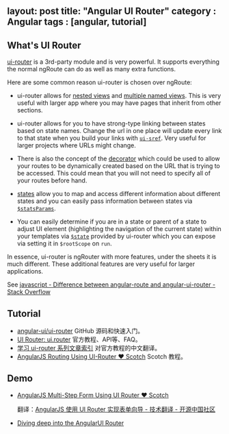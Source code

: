 layout: post
title: "Angular UI Router"
category : Angular
tags : [angular, tutorial]
--- 

## What's UI Router

[ui-router](https://github.com/angular-ui/ui-router) is a 3rd-party module and is very powerful.  It supports everything the normal ngRoute can do as well as many extra functions.

Here are some common reason ui-router is chosen over ngRoute:

* ui-router allows for [nested views](https://github.com/angular-ui/ui-router/wiki/Nested-States-%26-Nested-Views) and [multiple named views](https://github.com/angular-ui/ui-router/wiki/Multiple-Named-Views).  This is very useful with larger app where you may have pages that inherit from other sections.

* ui-router allows for you to have strong-type linking between states based on state names.  Change the url in one place will update every link to that state when you build your links with [`ui-sref`](http://angular-ui.github.io/ui-router/site/#/api/ui.router.state.directive:ui-sref). Very useful for larger projects where URLs might change.

* There is also the concept of the [decorator](http://angular-ui.github.io/ui-router/site/#/api/ui.router.state.$stateProvider#methods_decorator) which could be used to allow your routes to be dynamically created based on the URL that is trying to be accessed. This could mean that you will not need to specify all of your routes before hand.

* [states](https://github.com/angular-ui/ui-router/wiki#state-manager) allow you to map and access different information about different states and you can easily pass information between states via [`$statsParams`](https://github.com/angular-ui/ui-router/wiki/URL-Routing#stateparams-service).

* You can easily determine if you are in a state or parent of a state to adjust UI element (highlighting the navigation of the current state) within your templates via [`$state`](http://angular-ui.github.io/ui-router/site/#/api/ui.router.state.$state) provided by ui-router which you can expose via setting it in `$rootScope` on `run`.


In essence, ui-router is ngRouter with more features, under the sheets it is much different. These additional features are very useful for larger applications.

See [javascript - Difference between angular-route and angular-ui-router - Stack Overflow](http://stackoverflow.com/questions/21023763/difference-between-angular-route-and-angular-ui-router)

## Tutorial

- [angular-ui/ui-router](https://github.com/angular-ui/ui-router) GitHub 源码和快速入门。
- [UI Router: ui.router](http://angular-ui.github.io/ui-router/site/#/api/ui.router) 官方教程、API等、FAQ。
- [学习 ui-router 系列文章索引](http://bubkoo.com/2014/01/02/angular/ui-router/guide/index/) 对官方教程的中文翻译。
- [AngularJS Routing Using UI-Router ♥ Scotch](http://scotch.io/tutorials/javascript/angular-routing-using-ui-router) Scotch 教程。

## Demo

- [AngularJS Multi-Step Form Using UI Router ♥ Scotch](http://scotch.io/tutorials/javascript/angularjs-multi-step-form-using-ui-router) 
    
    翻译：[AngularJS 使用 UI Router 实现表单向导 - 技术翻译 - 开源中国社区](http://www.oschina.net/translate/angularjs-multi-step-form-using-ui-router)

- [Diving deep into the AngularUI Router](http://www.ng-newsletter.com/posts/angular-ui-router.html)

